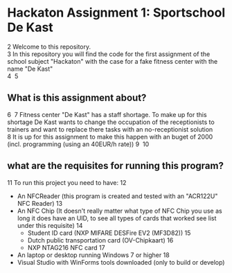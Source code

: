 # Hackaton Assignment 1: Sportschool De Kast

2
Welcome to this repository.  
3
In this repository you will find the code for the first assignment of the school subject "Hackaton" with the case for a fake fitness center with the name "De Kast"  
4
​
5

## What is this assignment about?

6
​
7
Fitness center "De Kast" has a staff shortage. To make up for this shortage De Kast wants to change the occupation of the receptionists to trainers and want to replace there tasks with an no-receptionist solution  
8
It is up for this assignment to make this happen with an buget of 2000 (incl. programming (using an 40EUR/h rate))
9
​
10

## what are the requisites for running this program?

11
To run this project you need to have:
12

- An NFCReader (this program is created and tested with an "ACR122U" NFC Reader)
  13
- An NFC Chip (It doesn't really matter what type of NFC Chip you use as long it does have an UID, to see all types of cards that worked see list under this requisite)
  14
  - Student ID card (NXP MIFARE DESFire EV2 (MF3D82))
    15
  - Dutch public transportation card (OV-Chipkaart)
    16
  - NXP NTAG216 NFC card
    17
- An laptop or desktop running Windows 7 or higher
  18
- Visual Studio with WinForms tools downloaded (only to build or develop)
